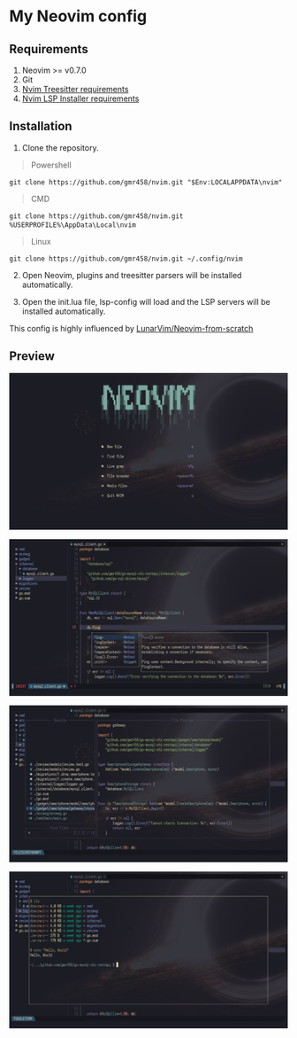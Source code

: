 # My Neovim config

## Requirements

1. Neovim >= v0.7.0
2. Git
3. [Nvim Treesitter requirements](https://github.com/nvim-treesitter/nvim-treesitter#requirements)
3. [Nvim LSP Installer requirements](https://github.com/williamboman/nvim-lsp-installer#installation)

## Installation

1. Clone the repository.

> Powershell

```shell
git clone https://github.com/gmr458/nvim.git "$Env:LOCALAPPDATA\nvim"
```

> CMD

```shell
git clone https://github.com/gmr458/nvim.git %USERPROFILE%\AppData\Local\nvim
```

> Linux

```shell
git clone https://github.com/gmr458/nvim.git ~/.config/nvim
```

2. Open Neovim, plugins and treesitter parsers will be installed automatically.

3. Open the init.lua file, lsp-config will load and the LSP servers will be installed automatically.

This config is highly influenced by [LunarVim/Neovim-from-scratch](https://github.com/LunarVim/Neovim-from-scratch)

## Preview
![screenshot01](./screenshots/screenshot01.png)

![screenshot02](./screenshots/screenshot02.png)

![screenshot03](./screenshots/screenshot03.png)

![screenshot04](./screenshots/screenshot04.png)
